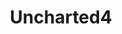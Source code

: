 ---
weight: 49
images:
- https://res.cloudinary.com/lrmn/image/upload/v1687448686/VIRTUAL-PHOTOGRAPHY/uncharted4/uncharted4-lrmn_sctvoc.jpg
title: Uncharted4
tags:
- outdoors
- all
---
